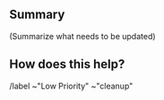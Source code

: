 ## Summary

(Summarize what needs to be updated)

## How does this help?


/label ~"Low Priority" ~"cleanup"